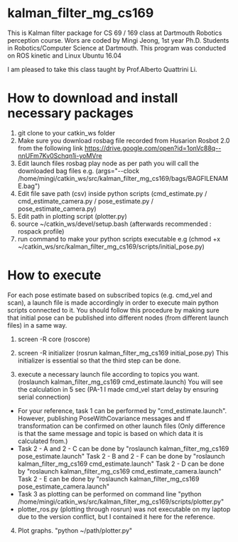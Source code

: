 # kalman_filter_mg_cs169
This is Kalman filter package for CS 69 / 169 class at Dartmouth Robotics perception course.
Wors are coded by Mingi Jeong, 1st year Ph.D. Students in Robotics/Computer Science at Dartmouth. This program was conducted on ROS kinetic and Linux Ubuntu 16.04

I am pleased to take this class taught by Prof.Alberto Quattrini Li.

# How to download and install necessary packages

1. git clone to your catkin_ws folder
2. Make sure you download rosbag file recorded from Husarion Rosbot 2.0 from the following link
   https://drive.google.com/open?id=1onVc88q--nnUFm7Kv0Schqn1i-yoMVre
3. Edit launch files rosbag play node as per path you will call the downloaded bag files
    e.g. (args="--clock /home/mingi/catkin_ws/src/kalman_filter_mg_cs169/bags/BAGFILENAME.bag")
4. Edit file save path (csv) inside python scripts (cmd_estimate.py / cmd_estimate_camera.py / pose_estimate.py / pose_estimate_camera.py)
5. Edit path in plotting script (plotter.py)
6. source ~/catkin_ws/devel/setup.bash (afterwards recommended : rospack profile)
7. run command to make your python scripts executable e.g (chmod +x ~/catkin_ws/src/kalman_filter_mg_cs169/scripts/initial_pose.py)

# How to execute

For each pose estimate based on subscribed topics (e.g. cmd_vel and scan), a launch file is made accordingly
in order to execute main python scripts connected to it. You should follow this procedure by making sure that
initial pose can be published into different nodes (from different launch files) in a same way.

1. screen -R core (roscore)
2. screen -R initializer (rosrun kalman_filter_mg_cs169 initial_pose.py)
This initializer is essential so that the third step can be done.

3. execute a necessary launch file according to topics you want. (roslaunch kalman_filter_mg_cs169 cmd_estimate.launch)
You will see the calculation in 5 sec (PA-1 I made cmd_vel start delay by ensuring serial connection)
* For your reference, task 1 can be performed by "cmd_estimate.launch". However, publishing PoseWithCovariance messages and
tf transformation can be confirmed on other launch files (Only difference is that the same message and topic is based on which data it
is calculated from.)
* Task 2 - A and 2 - C can be done by "roslaunch kalman_filter_mg_cs169 pose_estimate.launch"
Task 2 - B and 2 - F can be done by "roslaunch kalman_filter_mg_cs169 cmd_estimate.launch"
Task 2 - D can be done by "roslaunch kalman_filter_mg_cs169 cmd_estimate_camera.launch"
Task 2 - E can be done by "roslaunch kalman_filter_mg_cs169 pose_estimate_camera.launch"
* Task 3 as plotting can be performed on command line "python /home/mingi/catkin_ws/src/kalman_filter_mg_cs169/scripts/plotter.py"
* plotter_ros.py (plotting through rosrun) was not executable on my laptop due to the version conflict, but I contained it here for the reference.

4. Plot graphs. "python ~/path/plotter.py"
